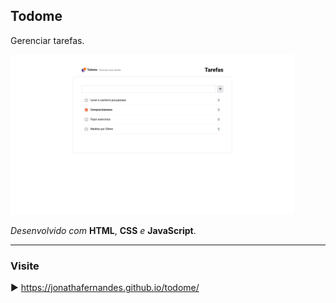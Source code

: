 <h2>Todome</h2>

<p>Gerenciar tarefas.</p>

<img src="./src/assets/images/Screenshot 2024-07-16 at 20-34-11 Todome.png" width="90%">

<br>

_Desenvolvido com_ **HTML**, **CSS** _e_ **JavaScript**.

---
### Visite
▶️ https://jonathafernandes.github.io/todome/
